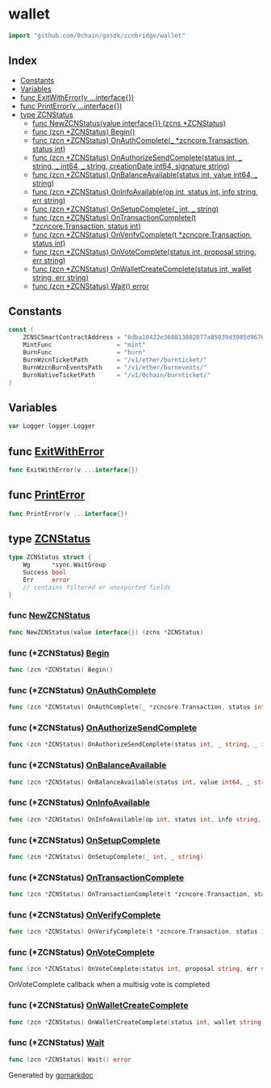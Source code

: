 <!-- Code generated by gomarkdoc. DO NOT EDIT -->

# wallet

```go
import "github.com/0chain/gosdk/zcnbridge/wallet"
```

## Index

- [Constants](<#constants>)
- [Variables](<#variables>)
- [func ExitWithError\(v ...interface\{\}\)](<#ExitWithError>)
- [func PrintError\(v ...interface\{\}\)](<#PrintError>)
- [type ZCNStatus](<#ZCNStatus>)
  - [func NewZCNStatus\(value interface\{\}\) \(zcns \*ZCNStatus\)](<#NewZCNStatus>)
  - [func \(zcn \*ZCNStatus\) Begin\(\)](<#ZCNStatus.Begin>)
  - [func \(zcn \*ZCNStatus\) OnAuthComplete\(\_ \*zcncore.Transaction, status int\)](<#ZCNStatus.OnAuthComplete>)
  - [func \(zcn \*ZCNStatus\) OnAuthorizeSendComplete\(status int, \_ string, \_ int64, \_ string, creationDate int64, signature string\)](<#ZCNStatus.OnAuthorizeSendComplete>)
  - [func \(zcn \*ZCNStatus\) OnBalanceAvailable\(status int, value int64, \_ string\)](<#ZCNStatus.OnBalanceAvailable>)
  - [func \(zcn \*ZCNStatus\) OnInfoAvailable\(op int, status int, info string, err string\)](<#ZCNStatus.OnInfoAvailable>)
  - [func \(zcn \*ZCNStatus\) OnSetupComplete\(\_ int, \_ string\)](<#ZCNStatus.OnSetupComplete>)
  - [func \(zcn \*ZCNStatus\) OnTransactionComplete\(t \*zcncore.Transaction, status int\)](<#ZCNStatus.OnTransactionComplete>)
  - [func \(zcn \*ZCNStatus\) OnVerifyComplete\(t \*zcncore.Transaction, status int\)](<#ZCNStatus.OnVerifyComplete>)
  - [func \(zcn \*ZCNStatus\) OnVoteComplete\(status int, proposal string, err string\)](<#ZCNStatus.OnVoteComplete>)
  - [func \(zcn \*ZCNStatus\) OnWalletCreateComplete\(status int, wallet string, err string\)](<#ZCNStatus.OnWalletCreateComplete>)
  - [func \(zcn \*ZCNStatus\) Wait\(\) error](<#ZCNStatus.Wait>)


## Constants

<a name="ZCNSCSmartContractAddress"></a>

```go
const (
    ZCNSCSmartContractAddress = "6dba10422e368813802877a85039d3985d96760ed844092319743fb3a76712e0"
    MintFunc                  = "mint"
    BurnFunc                  = "burn"
    BurnWzcnTicketPath        = "/v1/ether/burnticket/"
    BurnWzcnBurnEventsPath    = "/v1/ether/burnevents/"
    BurnNativeTicketPath      = "/v1/0chain/burnticket/"
)
```

## Variables

<a name="Logger"></a>

```go
var Logger logger.Logger
```

<a name="ExitWithError"></a>
## func [ExitWithError](<https://github.com/0chain/gosdk/blob/doc/initial/zcnbridge/wallet/status.go#L149>)

```go
func ExitWithError(v ...interface{})
```



<a name="PrintError"></a>
## func [PrintError](<https://github.com/0chain/gosdk/blob/doc/initial/zcnbridge/wallet/status.go#L144>)

```go
func PrintError(v ...interface{})
```



<a name="ZCNStatus"></a>
## type [ZCNStatus](<https://github.com/0chain/gosdk/blob/doc/initial/zcnbridge/wallet/status.go#L14-L21>)



```go
type ZCNStatus struct {
    Wg      *sync.WaitGroup
    Success bool
    Err     error
    // contains filtered or unexported fields
}
```

<a name="NewZCNStatus"></a>
### func [NewZCNStatus](<https://github.com/0chain/gosdk/blob/doc/initial/zcnbridge/wallet/status.go#L23>)

```go
func NewZCNStatus(value interface{}) (zcns *ZCNStatus)
```



<a name="ZCNStatus.Begin"></a>
### func \(\*ZCNStatus\) [Begin](<https://github.com/0chain/gosdk/blob/doc/initial/zcnbridge/wallet/status.go#L30>)

```go
func (zcn *ZCNStatus) Begin()
```



<a name="ZCNStatus.OnAuthComplete"></a>
### func \(\*ZCNStatus\) [OnAuthComplete](<https://github.com/0chain/gosdk/blob/doc/initial/zcnbridge/wallet/status.go#L67>)

```go
func (zcn *ZCNStatus) OnAuthComplete(_ *zcncore.Transaction, status int)
```



<a name="ZCNStatus.OnAuthorizeSendComplete"></a>
### func \(\*ZCNStatus\) [OnAuthorizeSendComplete](<https://github.com/0chain/gosdk/blob/doc/initial/zcnbridge/wallet/status.go#L121>)

```go
func (zcn *ZCNStatus) OnAuthorizeSendComplete(status int, _ string, _ int64, _ string, creationDate int64, signature string)
```



<a name="ZCNStatus.OnBalanceAvailable"></a>
### func \(\*ZCNStatus\) [OnBalanceAvailable](<https://github.com/0chain/gosdk/blob/doc/initial/zcnbridge/wallet/status.go#L39>)

```go
func (zcn *ZCNStatus) OnBalanceAvailable(status int, value int64, _ string)
```



<a name="ZCNStatus.OnInfoAvailable"></a>
### func \(\*ZCNStatus\) [OnInfoAvailable](<https://github.com/0chain/gosdk/blob/doc/initial/zcnbridge/wallet/status.go#L84>)

```go
func (zcn *ZCNStatus) OnInfoAvailable(op int, status int, info string, err string)
```



<a name="ZCNStatus.OnSetupComplete"></a>
### func \(\*ZCNStatus\) [OnSetupComplete](<https://github.com/0chain/gosdk/blob/doc/initial/zcnbridge/wallet/status.go#L117>)

```go
func (zcn *ZCNStatus) OnSetupComplete(_ int, _ string)
```



<a name="ZCNStatus.OnTransactionComplete"></a>
### func \(\*ZCNStatus\) [OnTransactionComplete](<https://github.com/0chain/gosdk/blob/doc/initial/zcnbridge/wallet/status.go#L49>)

```go
func (zcn *ZCNStatus) OnTransactionComplete(t *zcncore.Transaction, status int)
```



<a name="ZCNStatus.OnVerifyComplete"></a>
### func \(\*ZCNStatus\) [OnVerifyComplete](<https://github.com/0chain/gosdk/blob/doc/initial/zcnbridge/wallet/status.go#L58>)

```go
func (zcn *ZCNStatus) OnVerifyComplete(t *zcncore.Transaction, status int)
```



<a name="ZCNStatus.OnVoteComplete"></a>
### func \(\*ZCNStatus\) [OnVoteComplete](<https://github.com/0chain/gosdk/blob/doc/initial/zcnbridge/wallet/status.go#L130>)

```go
func (zcn *ZCNStatus) OnVoteComplete(status int, proposal string, err string)
```

OnVoteComplete callback when a multisig vote is completed

<a name="ZCNStatus.OnWalletCreateComplete"></a>
### func \(\*ZCNStatus\) [OnWalletCreateComplete](<https://github.com/0chain/gosdk/blob/doc/initial/zcnbridge/wallet/status.go#L71>)

```go
func (zcn *ZCNStatus) OnWalletCreateComplete(status int, wallet string, err string)
```



<a name="ZCNStatus.Wait"></a>
### func \(\*ZCNStatus\) [Wait](<https://github.com/0chain/gosdk/blob/doc/initial/zcnbridge/wallet/status.go#L34>)

```go
func (zcn *ZCNStatus) Wait() error
```



Generated by [gomarkdoc](<https://github.com/princjef/gomarkdoc>)
